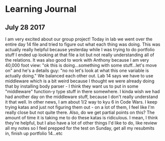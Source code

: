   # Learning Journal
  ## July 28 2017 
  
  I am very excited about our group project!
  Today in lab we went over the entire day 14 file and tried to figure out what each thing was doing. This was actually really helpful because yesterday while I was trying to do portfolio stuff I ended up looking at that file a lot but not really understanding all of the relations. It was also good to work with Anthony because I am very 40,000 foot view: "ok this is doing...something with some stuff...let's move on" and he's a details guy: "no no let's look at what this one variable is actually doing." We balanced each other out. 
  Lab 14 says we have to use middleware which is a bit weird because I thought we were already doing that by installing body parser - I think they want us to put in some "middleware" function-y type stuff in there somewhere. I kinda wish we had had another day on the middleware stuff, because I don't really understand it that well. 
  In other news, I am about 1/2 way to kyu 6 in Code Wars. I keep trying katas and just not figuring them out - on a lot of them, I feel like I'm really close but not quite there. Also, do we get partial points on this? The amount of time it is taking me to do these katas is ridiculous. I mean, I think they're helpful, but I also have a lot of other things I'd like to do, like review all my notes so I feel prepped for the test on Sunday, get all my resubmits in, finish up portfolio 14...etc
